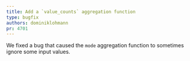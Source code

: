 ```yaml
---
title: Add a `value_counts` aggregation function
type: bugfix
authors: dominiklohmann
pr: 4701
---
```


We fixed a bug that caused the `mode` aggregation function to sometimes ignore
some input values.
